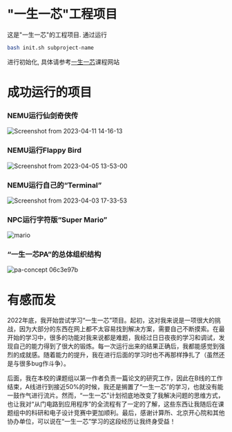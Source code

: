 # "一生一芯"工程项目

这是"一生一芯"的工程项目. 通过运行
```bash
bash init.sh subproject-name
```
进行初始化, 具体请参考[一生一芯](https://ysyx.oscc.cc/docs/)课程网站

# 成功运行的项目

### NEMU运行仙剑奇侠传

![Screenshot from 2023-04-11 14-16-13](https://github.com/Han-0107/ysyx_workbench_hyh/assets/105989683/4fb4e267-6bbd-44b7-8869-da332ff71193)
### NEMU运行Flappy Bird

![Screenshot from 2023-04-05 13-53-00](https://github.com/Han-0107/ysyx_workbench_hyh/assets/105989683/c3b7b5f4-1f4e-4299-84e1-0f74f4083f6e)
### NEMU运行自己的“Terminal”

![Screenshot from 2023-04-03 17-33-53](https://github.com/Han-0107/ysyx_workbench_hyh/assets/105989683/368a2a35-97fe-49c3-9c4f-c4b2b9005f26)
### NPC运行字符版“Super Mario” 

![mario](https://github.com/Han-0107/ysyx_workbench_hyh/assets/105989683/4e7e93c3-7441-4a6a-824c-09962fc39718)
### “一生一芯PA”的总体组织结构

![pa-concept 06c3e97b](https://github.com/Han-0107/ysyx_workbench_hyh/assets/105989683/15184f92-5a19-417c-892e-f063e0993c00)

# 有感而发

2022年底，我开始尝试学习“一生一芯”项目。起初，这对我来说是一项很大的挑战，因为大部分的东西在网上都不太容易找到解决方案，需要自己不断摸索。在最开始的学习中，很多的功能对我来说都是难题，我经过日日夜夜的学习和调试，发现自己的能力得到了很大的锻炼。每一次运行出来的结果正确后，我都能感觉到强烈的成就感。随着能力的提升，我在进行后面的学习时也不再那样挣扎了（虽然还是与很多bug作斗争）。

后面，我在本校的课题组以第一作者负责一篇论文的研究工作，因此在B线的工作结束，A线进行到接近50%的时候，我还是搁置了“一生一芯”的学习，也就没有能一鼓作气进行流片。然而，“一生一芯”计划彻底地改变了我解决问题的思维方式，也让我对“从门电路到应用程序”的全流程有了一定的了解，这些东西让我随后在课题组中的科研和电子设计竞赛中更加顺利。最后，感谢计算所、北京开心院和其他协办单位，可以说在“一生一芯”学习的这段经历让我终身受益！
